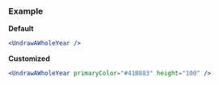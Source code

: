 ### Example

**Default**
```jsx
<UndrawAWholeYear />
```

**Customized**
```jsx
<UndrawAWholeYear primaryColor="#41B883" height="100" />
```
